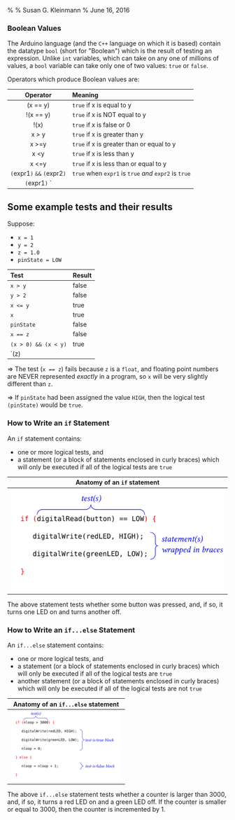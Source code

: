 %
% Susan G. Kleinmann
% June 16, 2016

### Boolean Values ###

The Arduino language (and the `C++` language on which it is based) contain the datatype
`bool` (short for "Boolean")  which is the result of testing an expression.  Unlike 
`int` variables, which can take on any one of millions of values, 
a `bool` variable can take only one of two values: `true` or `false`.

Operators which produce Boolean values are:

| Operator  | Meaning                                                                             |
|:---------:|:------------------------------------------------------------------------------------|
| (x == y)  | `true` if x is equal to y                             |
| !(x == y) | `true` if x is NOT equal to y                             |
| !(x)      | `true` if x is false or 0                                              |
| x > y     | `true` if x is greater than y                             |
| x >=y     | `true` if x is greater than or equal to y                 |
| x <y      | `true` if x is less than y                    |
| x <=y                        | `true` if x is less than or equal to y |
| `(`expr1`)` `&&` `(`expr2`)` | `true` when `expr1` is `true` *and* `expr2` is `true`            |
| `(`expr1`)` `||` `(`expr2`)` | `true` when *either* `expr1` is `true` *or* `expr2` is `true`    |  

## Some example tests and their results ##

Suppose:

* `x = 1` 
* `y = 2`
* `z = 1.0`
* `pinState = LOW`

| Test                 | Result |
|:---------------------|:-------|
| `x > y`              | false  |
| `y > 2`              | false  |
| `x <= y`             | true   |
| `x`                  | true   |
| `pinState`           | false  |
| `x == z`             | false  |
| `(x > 0) && (x < y)` | true   |
| `(z) || (pinState)`  | true   |

⇒ The test (`x == z`) fails because `z` is a `float`, and floating point
numbers are NEVER represented *exactly* in a program, so `x` will be very slightly
different than `z`.

⇒ If `pinState` had been assigned the value `HIGH`, then the 
logical test `(pinState)` would be `true`.

### How to Write an `if` Statement ###

An `if` statement contains:

* one or more logical tests, and
* a statement (or a block of statements enclosed in curly braces) which will only
be executed if all of the logical tests are `true`

| Anatomy of an `if` statement |
|:----------------------------:|
| ![](images/anatomy-if.png)   |

The above statement tests whether some button was pressed, and, if so,
it turns one LED on and turns another off.

### How to Write an `if...else` Statement ###

An `if...else` statement contains:

* one or more logical tests, and
* a statement (or a block of statements enclosed in curly braces) which will only
be executed if all of the logical tests are `true`
* another statement (or a block of statements enclosed in curly braces) which will only
be executed if all of the logical tests are not `true`

| Anatomy of an `if...else` statement |
|:-----------------------------------:|
| ![](images/anatomy-if-else.png)     |

The above `if...else` statement tests whether a counter is larger than 3000, and,
if so, it turns a red LED on and a green LED off.  If the counter is smaller or equal
to 3000, then the counter is incremented by 1.



